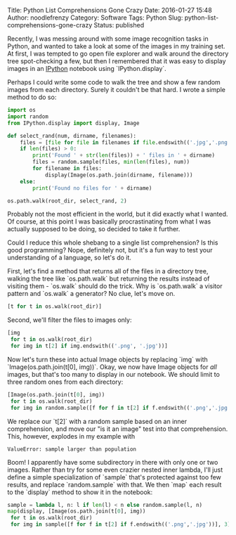 Title: Python List Comprehensions Gone Crazy
Date: 2016-01-27 15:48
Author: noodlefrenzy
Category: Software
Tags: Python
Slug: python-list-comprehensions-gone-crazy
Status: published

Recently, I was messing around with some image recognition tasks in
Python, and wanted to take a look at some of the images in my training
set. At first, I was tempted to go open file explorer and walk around
the directory tree spot-checking a few, but then I remembered that it
was easy to display images in an [IPython](http://ipython.org/) notebook
using \`IPython.display\`.

Perhaps I could write some code to walk the tree and show a few random
images from each directory. Surely it couldn't be that hard. I wrote a
simple method to do so:

```python
import os
import random
from IPython.display import display, Image

def select_rand(num, dirname, filenames):
    files = [file for file in filenames if file.endswith(('.jpg','.png'))]
    if len(files) > 0:
        print('Found ' + str(len(files)) + ' files in ' + dirname)
        files = random.sample(files, min(len(files), num))
        for filename in files:
            display(Image(os.path.join(dirname, filename)))
    else:
        print('Found no files for ' + dirname)

os.path.walk(root_dir, select_rand, 2)
```

Probably not the most efficient in the world, but it did exactly what I
wanted. Of course, at this point I was basically procrastinating from
what I was actually supposed to be doing, so decided to take it further.

Could I reduce this whole shebang to a single list comprehension? Is
this good programming? Nope, definitely not, but it's a fun way to test
your understanding of a language, so let's do it.

First, let's find a method that returns all of the files in a directory
tree, walking the tree like \`os.path.walk\` but returning the results
instead of visiting them - \`os.walk\` should do the trick. Why is
\`os.path.walk\` a visitor pattern and \`os.walk\` a generator? No clue,
let's move on.

```python
[t for t in os.walk(root_dir)]
```

Second, we'll filter the files to images only:

```python
[img
 for t in os.walk(root_dir)
 for img in t[2] if img.endswith(('.png', '.jpg'))]
```

Now let's turn these into actual Image objects by replacing \`img\` with
\`Image(os.path.join(t[0], img))\`. Okay, we now have Image objects for
*all* images, but that's too many to display in our notebook. We should
limit to three random ones from each directory:

```python
[Image(os.path.join(t[0], img))
 for t in os.walk(root_dir) 
 for img in random.sample([f for f in t[2] if f.endswith(('.png','.jpg'))], 3)]
```

We replace our \`t[2]\` with a random sample based on an inner
comprehension, and move our "is it an image" test into that
comprehension. This, however, explodes in my example with

    ValueError: sample larger than population

Boom! I apparently have some subdirectory in there with only one or two
images. Rather than try for some even crazier nested inner lambda, I'll
just define a simple specialization of \`sample\` that's protected
against too few results, and replace \`random.sample\` with that. We
then \`map\` each result to the \`display\` method to show it in the
notebook:

```python
sample = lambda l, n: l if len(l) < n else random.sample(l, n)
map(display, [Image(os.path.join(t[0], img))
 for t in os.walk(root_dir) 
 for img in sample([f for f in t[2] if f.endswith(('.png','.jpg'))], 3)])
```
